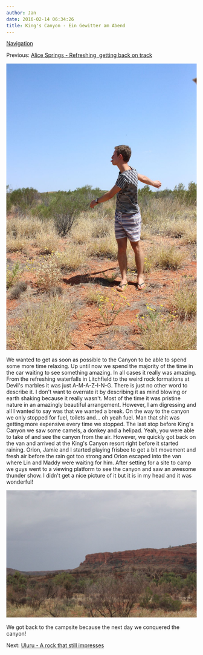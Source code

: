 ```yaml
---
author: Jan
date: 2016-02-14 06:34:26
title: King's Canyon - Ein Gewitter am Abend
---
```


[Navigation](/posts/30-der-stuart-highway/)

Previous: [Alice Springs - Refreshing, getting back on track](../day_07)

![Text](images/orion.jpg)

We wanted to get as soon as possible to the Canyon to be able to spend some
more time relaxing. Up until now we spend the majority of the time in the car
waiting to see something amazing. In all cases it really was amazing. From the
refreshing waterfalls in Litchfield to the weird rock formations at
Devil's marbles it was just A-M-A-Z-I-N-G. There is just no other word to
describe it. I don't want to overrate it by describing it as mind blowing
or earth shaking because it really wasn't. Most of the time it was
pristine nature in an amazingly beautiful arrangement. However, I am digressing
and all I wanted to say was that we wanted a break. On the way to the canyon we
only stopped for fuel, toilets and... oh yeah fuel. Man that shit was
getting more expensive every time we stopped. The last stop before King's
Canyon we saw some camels, a donkey and a helipad. Yeah, you were able to take
of and see the canyon from the air. However, we quickly got back on the van and
arrived at the King's Canyon resort right before it started raining.
Orion, Jamie and I started playing frisbee to get a bit movement and fresh air
before the rain got too strong and Orion escaped into the van where Lin and
Maddy were waiting for him. After setting for a site to camp we guys went to a
viewing platform to see the canyon and saw an awesome thunder show. I
didn't get a nice picture of it but it is in my head and it was
wonderful!

![Text](images/canyon.jpg)

We got back to the campsite because the next day we conquered the canyon!

Next: [Uluru - A rock that still impresses](../day_09)
